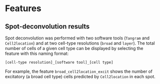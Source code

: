 # Features

## Spot-deconvolution results

Spot deconvolution was performed with two software tools (`Tangram` and `Cell2location`) and at two cell-type resolutions (`broad` and `layer`). The total number of cells of a given cell type can be displayed by selecting the feature with this naming format:

`[cell-type resolution]_[software tool]_[cell type]`

For example, the feature `broad_cell2location_excit` shows the number of excitatory (a broad cell type) cells predicted by `Cell2location` in each spot.
